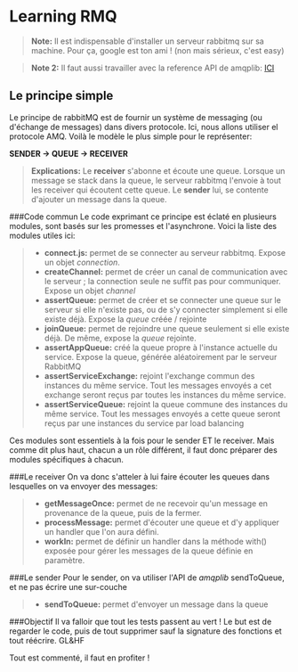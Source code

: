 # Learning RMQ
>**Note:** Il est indispensable d'installer un serveur rabbitmq sur sa machine. Pour ça, google est ton ami ! (non mais sérieux, c'est easy)

>**Note 2:** Il faut aussi travailler avec la reference API de amqplib: [ICI](http://www.squaremobius.net/amqp.node/)

## Le principe simple
Le principe de rabbitMQ est de fournir un système de messaging (ou d'échange de messages) dans divers protocole. Ici, nous allons utiliser el protocole AMQ.
Voilà le modèle le plus simple pour le représenter:

**SENDER -> QUEUE -> RECEIVER**

> **Explications:**
> Le **receiver** s'abonne et écoute une queue. Lorsque un message se stack dans la queue, le serveur rabbitmq l'envoie à tout les receiver qui écoutent cette queue.
> Le **sender** lui, se contente d'ajouter un message dans la queue.

###Code commun
Le code exprimant ce principe est éclaté en plusieurs modules, sont basés sur les promesses et l'asynchrone. Voici la liste des modules utiles ici:
>- **connect.js:** permet de se connecter au serveur rabbitmq. Expose un objet *connection*.
>- **createChannel:** permet de créer un canal de communication avec le serveur ; la connection seule ne suffit pas pour communiquer. Expose un objet *channel*
>- **assertQueue:** permet de créer et se connecter une queue sur le serveur si elle n'existe pas, ou de s'y connecter simplement si elle existe déjà. Expose la *queue* créée / rejointe
>- **joinQueue:** permet de rejoindre une queue seulement si elle existe déjà. De même, expose la *queue* rejointe.
>- **assertAppQueue:** créé la queue propre à l'instance actuelle du service. Expose la queue, générée aléatoirement par le serveur RabbitMQ
>- **assertServiceExchange:** rejoint l'exchange commun des instances du même service. Tout les messages envoyés a cet exchange seront reçus par toutes les instances du même service.
>- **assertServiceQueue:** rejoint la queue commune des instances du même service. Tout les messages envoyés a cette queue seront reçus par une instances du service par load balancing

Ces modules sont essentiels à la fois pour le sender ET le receiver. Mais comme dit plus haut, chacun a un rôle différent, il faut donc préparer des modules spécifiques à chacun.

###Le receiver
On va donc s'atteler à lui faire écouter les queues dans lesquelles on va envoyer des messages:
>- **getMessageOnce:** permet de ne recevoir qu'un message en provenance de la queue, puis de la fermer.
>- **processMessage:** permet d'écouter une queue et d'y appliquer un handler que l'on aura défini.
>- **workIn:** permet de définir un handler dans la méthode with() exposée pour gérer les messages de la queue définie en paramètre.

###Le sender
Pour le sender, on va utiliser l'API de *amqplib* sendToQueue, et ne pas écrire une sur-couche
>- **sendToQueue:** permet d'envoyer un message dans la queue

###Objectif
Il va falloir que tout les tests passent au vert ! Le but est de regarder le code, puis de tout supprimer sauf la signature des fonctions et tout réécrire.
GL&HF

Tout est commenté, il faut en profiter !